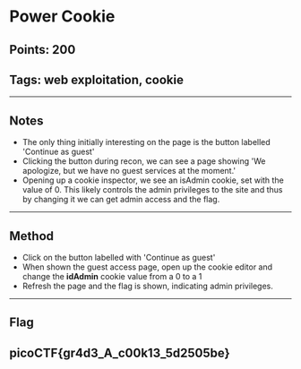 # Power Cookie
## Points: 200
## Tags: web exploitation, cookie

---
## Notes
- The only thing initially interesting on the page is the button labelled 'Continue as guest'
- Clicking the button during recon, we can see a page showing 'We apologize, but we have no guest services at the moment.'
- Opening up a cookie inspector, we see an isAdmin cookie, set with the value of 0. This likely controls the admin privileges to the site and thus by changing it we can get admin access and the flag.
---
## Method
- Click on the button labelled with 'Continue as guest'
- When shown the guest access page, open up the cookie editor and change the **idAdmin** cookie value from a 0 to a 1
- Refresh the page and the flag is shown, indicating admin privileges.
---
## Flag
**picoCTF{gr4d3_A_c00k13_5d2505be}**
---